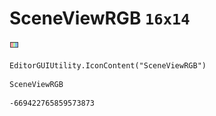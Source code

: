 # SceneViewRGB `16x14`
<img src="/img/SceneViewRGB.png" width=16 height=14>

``` CSharp
EditorGUIUtility.IconContent("SceneViewRGB")
```
```
SceneViewRGB
```
```
-669422765859573873
```
